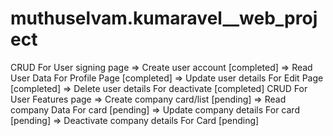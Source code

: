 # muthuselvam.kumaravel__web_project


CRUD For User signing page
=> Create user account [completed]
=> Read User Data For Profile Page [completed]
=> Update user details For Edit Page [completed]
=> Delete user details For deactivate [completed]
CRUD For User Features page
=> Create company card/list [pending]
=> Read company Data For card [pending]
=> Update company details For card [pending]
=> Deactivate company details For Card [pending]
